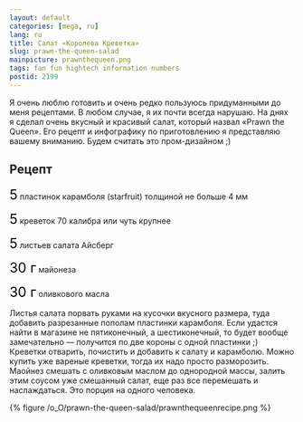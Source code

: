 ```yaml
---
layout: default
categories: [mega, ru]
lang: ru
title: Салат «Королева Креветка»
slug: prawn-the-queen-salad
mainpicture: prawnthequeen.png
tags: fan fun hightech information numbers 
postid: 2199
---
```



Я очень люблю готовить и очень редко пользуюсь придуманными до меня рецептами. В любом случае, я их почти всегда нарушаю. На днях я сделал очень вкусный и красивый салат, который назвал «Prawn the Queen». Его рецепт и инфографику по приготовлению я представляю вашему вниманию. Будем считать это пром-дизайном ;)<!--more-->



## Рецепт

<span style="font-size: 24px; color: #000;">5</span> пластинок карамболя (starfruit) толщиной не больше 4 мм

<span style="font-size: 24px; color: #000;">5</span> креветок 70 калибра или чуть крупнее

<span style="font-size: 24px; color: #000;">5</span> листьев салата Айсберг

<span style="font-size: 24px; color: #000;">30 г</span> майонеза

<span style="font-size: 24px; color: #000;">30 г</span> оливкового масла

Листья салата порвать руками на кусочки вкусного размера, туда добавить разрезанные пополам пластинки карамболя. Если удастся найти в магазине не пятиконечный, а шестиконечный, то будет вообще замечательно — получится по две короны с одной пластинки ;) Креветки отварить, почистить и добавить к салату и карамболю. Можно купить уже вареные креветки, тогда их надо просто разморозить. Маойнез смешать с оливковым маслом до однородной массы, залить этим соусом уже смешанный салат, еще раз все перемешать и наслаждаться. Это порция на одного человека.



{% figure /o_O/prawn-the-queen-salad/prawnthequeenrecipe.png %}


